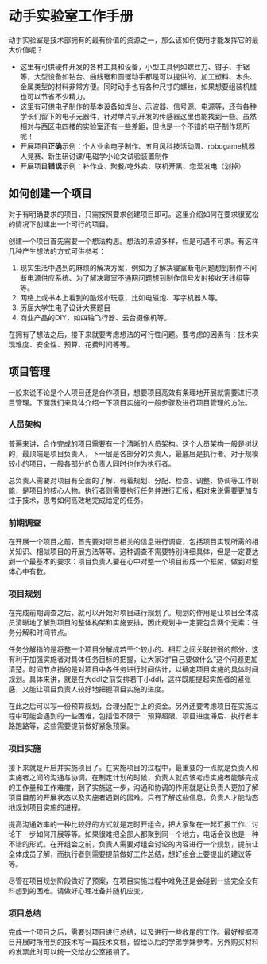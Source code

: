 # 动手实验室工作手册

动手实验室是技术部拥有的最有价值的资源之一，那么该如何使用才能发挥它的最大价值呢？

- 这里有可供硬件开发的各种工具和设备，小型工具例如螺丝刀、钳子、手锯等，大型设备如钻台、曲线锯和圆锯动手都是可以提供的。加工塑料、木头、金属类型的材料非常方便。同时动手也有各种尺寸的螺丝，如果想要组装机械也可以节省不少精力。
- 这里有可供电子制作的基本设备如焊台、示波器、信号源、电源等，还有各种学长们留下的电子元器件，针对单片机开发的传感器这里也能找到一些。虽然相对与西区电四楼的实验室还有一些差距，但也是一个不错的电子制作场所呢！
- 开展项目**正确**示例：个人业余电子制作、五月风科技活动周、robogame机器人竞赛、新生研讨课/电磁学小论文试验装置制作
- 开展项目**错误**示例：补作业、聚餐/吃外卖、联机开黑、恋爱发电（划掉）

## 如何创建一个项目
对于有明确要求的项目，只需按照要求创建项目即可。这里介绍如何在要求很宽松的情况下创建出一个可行的项目。

创建一个项目首先需要一个想法构思。想法的来源多样，但是可遇不可求。有这样几种产生想法的方式可供参考：

1. 现实生活中遇到的麻烦的解决方案，例如为了解决寝室断电问题想到制作不间断电源供应系统、为了解决寝室不通网问题想到制作信号发射接收天线组等等。
2. 网络上或书本上看到的酷炫小玩意，比如电磁炮、写字机器人等。
3. 历届大学生电子设计大赛题目
4. 商业产品的DIY，如四轴飞行器、云台摄像机等。

在拥有了想法之后，接下来就要考虑想法的可行性问题。要考虑的因素有：技术实现难度、安全性、预算、花费时间等等。
## 项目管理
一般来说不论是个人项目还是合作项目，想要项目高效有条理地开展就需要进行项目管理。下面我们来具体介绍一下项目实施的一般步骤及进行项目管理的方法。
### 人员架构
普遍来讲，合作完成的项目需要有一个清晰的人员架构。这个人员架构一般是树状的，最顶端是项目负责人，下一层是各部分的负责人，最底层是执行者。对于规模较小的项目，一般各部分的负责人同时也作为执行者。

总负责人需要对项目有全面的了解，有着规划、分配、检查、调整、协调等工作职能，是项目的核心人物。执行者则需要执行任务并进行汇报，相对来说需要更加专注于技术，思考如何高效地完成给定的任务。
### 前期调查

在开展一个项目之前，首先要对项目相关的信息进行调查，包括项目实现所需的相关知识、相似项目的开展方法等等。这种调查不需要特别详细具体，但是一定要达到一个最基本的要求：项目负责人要在心中对整一个项目形成一个框架，做到对整体心中有数。


### 项目规划
在完成前期调查之后，就可以开始对项目进行规划了。规划的作用是让项目全体成员清晰地了解到项目的整体构架和实施安排，因此规划中一定要包含两个元素：任务分解和时间节点。

任务分解指的是将整一个项目分解成若干个较小的、相互之间关联较弱的部分，这有利于加强实施者对具体任务目标的把握，让大家对“自己要做什么”这个问题更加清楚。时间节点指的是对项目中各任务进行时间估计，以确定项目实施的具体时间规划。具体来讲，就是在大ddl之前安排若干小ddl，这样既能提起实施者的紧张感，又能让项目负责人较好地把握项目实施的进度。

在此之后可以写一份预算规划，合理分配手上的资金。另外还要考虑项目在实施过程中可能会遇到的一些困难，包括但不限于：预算超限、项目进度滞后、执行者半路跑路等，这些需要提前做好紧急预案。
### 项目实施
接下来就是开启并实施项目了。在实施项目的过程中，最重要的一点就是负责人和实施者之间的沟通与协调。在制定计划的时候，负责人就应该考虑实施者能够完成的工作量和工作难度，到了实施这一步，沟通和协调的作用就是让负责人更加了解项目目前的开展状态以及实施者遇到的困难。只有了解这些信息，负责人才能动态地规划项目实施的进程。

提高沟通效率的一种比较好的方式就是定时开组会，把大家聚在一起汇报工作、讨论下一步如何开展等等。如果很难把全部人都聚到同一个地方，电话会议也是一种不错的形式。在开组会之前，负责人需要对组会讨论的内容进行一个规划，提前让全体成员了解，而执行者则需要提前做好工作总结，想好组会上要提出的建议等等。

尽管在项目规划阶段做好了预案，在项目实施过程中难免还是会碰到一些完全没有料想到的困难。请做好心理准备并随机应变。
### 项目总结
完成一个项目之后，需要对项目进行总结，以及进行一些收尾的工作。最好根据项目开展时所用到的技术写一篇技术文档，留给以后的学弟学妹参考。另外购买材料的发票此时可以统一交给办公室报销了。